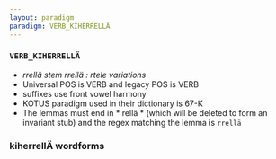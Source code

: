 ```yaml
---
layout: paradigm
paradigm: VERB_KIHERRELLÄ
---
```

### ` VERB_KIHERRELLÄ `

* _rrellä stem rrellä : rtele variations_
* Universal POS is VERB and legacy POS is VERB
* suffixes use front vowel harmony
* KOTUS paradigm used in their dictionary is 67-K
* The lemmas must end in * rellä * (which will be deleted to form an invariant stub) and the regex matching the lemma is ` rrellä `

### kiherrellÄ wordforms


